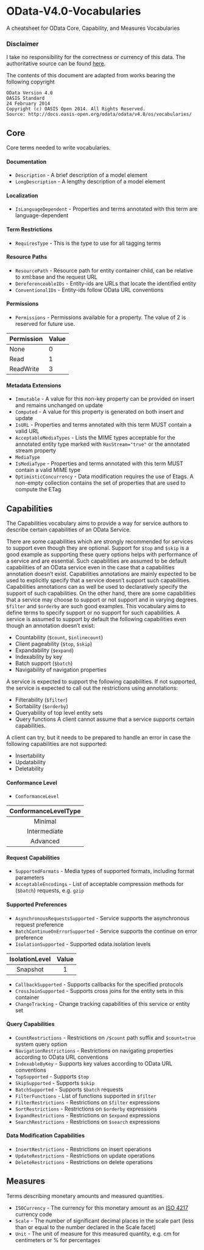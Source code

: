 # OData-V4.0-Vocabularies
A cheatsheet for OData Core, Capability, and Measures Vocabularies

### Disclaimer
I take no responsibility for the correctness or currency of this data. The authoritative source can be found [here](http://www.odata.org/vocabularies/).

The contents of this document are adapted from works bearing the following copyright

```
OData Version 4.0
OASIS Standard
24 February 2014
Copyright (c) OASIS Open 2014. All Rights Reserved.
Source: http://docs.oasis-open.org/odata/odata/v4.0/os/vocabularies/
```

## Core
Core terms needed to write vocabularies.

#### Documentation
- `Description` - A brief description of a model element
- `LongDescription` - A lengthy description of a model element

#### Localization
- `IsLanguageDependent` - Properties and terms annotated with this term are language-dependent

#### Term Restrictions
- `RequiresType` - This is the type to use for all tagging terms

#### Resource Paths
- `ResourcePath` - Resource path for entity container child, can be relative to xml:base and the request URL
- `DereferenceableIDs` - Entity-ids are URLs that locate the identified entity
- `ConventionalIDs` - Entity-ids follow OData URL conventions

#### Permissions
- `Permissions` - Permissions available for a property. The value of 2 is reserved for future use.

| Permission | Value |
|------------|-------|
|    None    |   0   |
|    Read    |   1   |
|  ReadWrite |   3   |

#### Metadata Extensions
- `Immutable` - A value for this non-key property can be provided on insert and remains unchanged on update
- `Computed` - A value for this property is generated on both insert and update
- `IsURL` - Properties and terms annotated with this term MUST contain a valid URL
- `AcceptableMediaTypes` - Lists the MIME types acceptable for the annotated entity type marked with `HasStream="true"` or the annotated stream property
- `MediaType`
- `IsMediaType` - Properties and terms annotated with this term MUST contain a valid MIME type
- `OptimisticConcurrency` - Data modification requires the use of Etags. A non-empty collection contains the set of properties that are used to compute the ETag

## Capabilities
The Capabilities vocabulary aims to provide a way for service authors to describe certain capabilities of an OData Service.

There are some capabilities which are strongly recommended for services to support even though they are optional. Support for `$top` and `$skip` is a good example as supporting these query options helps with performance of a service and are essential. Such capabilities are assumed to be default capabilities of an OData service even in the case that a capabilities annotation doesn’t exist. Capabilities annotations are mainly expected to be used to explicitly specify that a service doesn’t support such capabilities. Capabilities annotations can as well be used to declaratively specify the support of such capabilities. On the other hand, there are some capabilities that a service may choose to support or not support and in varying degrees. `$filter` and `$orderby` are such good examples. This vocabulary aims to define terms to specify support or no support for such capabilities. 
A service is assumed to support by default the following capabilities even though an annotation doesn’t exist:
- Countability (`$count`, `$inlinecount`)
- Client pageability (`$top`, `$skip`)
- Expandability (`$expand`)
- Indexability by key
- Batch support (`$batch`)
- Navigability of navigation properties 

A service is expected to support the following capabilities. If not supported, the service is expected to call out the restrictions using annotations:
- Filterability (`$filter`)
- Sortability (`$orderby`)
- Queryability of top level entity sets
- Query functions A client cannot assume that a service supports certain capabilities. 

A client can try, but it needs to be prepared to handle an error in case the following capabilities are not supported:
- Insertability
- Updatability
- Deletability

#### Conformance Level
- `ConformanceLevel`

| ConformanceLevelType |
|:--------------------:|
|        Minimal       |
|     Intermediate     |
|       Advanced       |

#### Request Capabilities
- `SupportedFormats` - Media types of supported formats, including format parameters
- `AcceptableEncodings` - List of acceptable compression methods for (`$batch`) requests, e.g. `gzip`

#### Supported Preferences
- `AsynchronousRequestsSupported` - Service supports the asynchronous request preference
- `BatchContinueOnErrorSupported` - Service supports the continue on error preference
- `IsolationSupported` - Supported odata.isolation levels

| IsolationLevel | Value |
|:--------------:|:-----:|
|    Snapshot    |   1   |

- `CallbackSupported` - Supports callbacks for the specified protocols
- `CrossJoinSupported` - Supports cross joins for the entity sets in this container
- `ChangeTracking` - Change tracking capabilities of this service or entity set

#### Query Capabilities
- `CountRestrictions` - Restrictions on `/$count` path suffix and `$count=true` system query option
- `NavigationRestrictions` - Restrictions on navigating properties according to OData URL conventions
- `IndexableByKey` - Supports key values according to OData URL conventions
- `TopSupported` - Supports `$top`
- `SkipSupported` - Supports `$skip`
- `BatchSupported` - Supports `$batch` requests
- `FilterFunctions` - List of functions supported in `$filter`
- `FilterRestrictions` - Restrictions on `$filter` expressions
- `SortRestrictions` - Restrictions on `$orderby` expressions
- `ExpandRestrictions` - Restrictions on `$expand` expressions
- `SearchRestrictions` - Restrictions on `$search` expressions

#### Data Modification Capabilities
- `InsertRestrictions` - Restrictions on insert operations
- `UpdateRestrictions` - Restrictions on update operations
- `DeleteRestrictions` - Restrictions on delete operations

## Measures
Terms describing monetary amounts and measured quantities.

- `ISOCurrency` - The currency for this monetary amount as an [ISO 4217](https://en.wikipedia.org/wiki/ISO_4217) currency code
- `Scale` - The number of significant decimal places in the scale part (less than or equal to the number declared in the Scale facet)
- `Unit` - The unit of measure for this measured quantity, e.g. cm for centimeters or % for percentages
